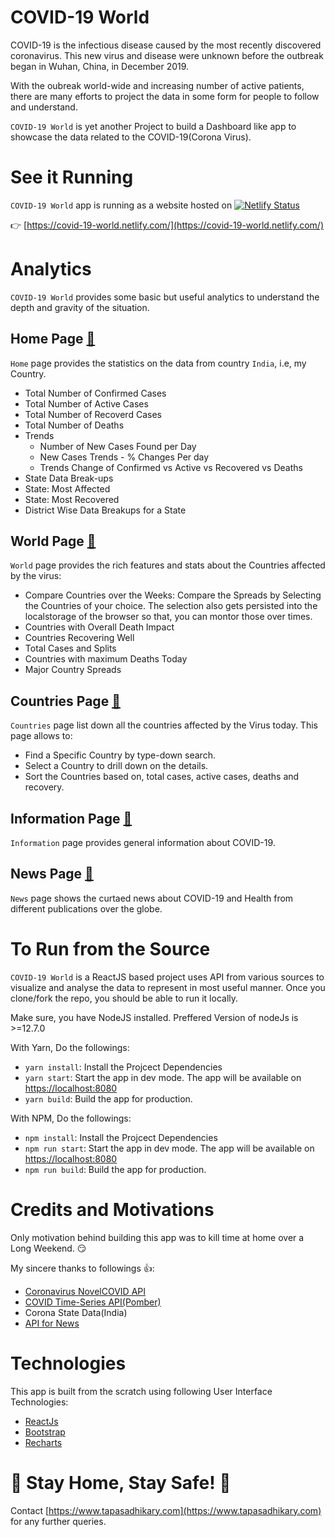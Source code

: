 # COVID-19 World

COVID-19 is the infectious disease caused by the most recently discovered coronavirus. This new virus and disease were unknown before the outbreak began in Wuhan, China, in December 2019.

With the oubreak world-wide and increasing number of active patients, there are many efforts to project the data in some form for people to follow and understand.

`COVID-19 World` is yet another Project to build a Dashboard like app to showcase the data related to the COVID-19(Corona Virus).

# See it Running

`COVID-19 World` app is running as a website hosted on [![Netlify Status](https://api.netlify.com/api/v1/badges/3ce79a2b-dd74-4c1b-856b-ef5f52ed3d48/deploy-status)](https://app.netlify.com/sites/covid-19-world/deploys)

👉 [https://covid-19-world.netlify.com/](https://covid-19-world.netlify.com/)


# Analytics

`COVID-19 World` provides some basic but useful analytics to understand the depth and gravity of the situation.

## Home Page [🔗](https://covid-19-world.netlify.com/home)

`Home` page provides the statistics on the data from country `India`, i.e, my Country.

- Total Number of Confirmed Cases
- Total Number of Active Cases
- Total Number of Recoverd Cases
- Total Number of Deaths
- Trends 
    - Number of New Cases Found per Day
    - New Cases Trends - % Changes Per day
    - Trends Change of Confirmed vs Active vs Recovered vs Deaths
- State Data Break-ups
- State: Most Affected
- State: Most Recovered
- District Wise Data Breakups for a State

## World Page [🔗](https://covid-19-world.netlify.com/world)

`World` page provides the rich features and stats about the Countries affected by the virus:

- Compare Countries over the Weeks: Compare the Spreads by Selecting the Countries of your choice. The selection also gets persisted into the localstorage of the browser so that, you can montor those over times.
- Countries with Overall Death Impact
- Countries Recovering Well
- Total Cases and Splits
- Countries with maximum Deaths Today
- Major Country Spreads

## Countries Page [🔗](https://covid-19-world.netlify.com/countries)

`Countries` page list down all the countries affected by the Virus today. This page allows to:

- Find a Specific Country by type-down search.
- Select a Country to drill down on the details.
- Sort the Countries based on, total cases, active cases, deaths and recovery.

## Information Page [🔗](https://covid-19-world.netlify.com/information)

`Information` page provides general information about COVID-19.

## News Page [🔗](https://covid-19-world.netlify.com/news)

`News` page shows the curtaed news about COVID-19 and Health from different publications over the globe.


# To Run from the Source

`COVID-19 World` is a ReactJS based project uses API from various sources to visualize and analyse the data to represent in most useful manner. Once you clone/fork the repo, you should be able to run it locally.

Make sure, you have NodeJS installed. Preffered Version of nodeJs is >=12.7.0

With Yarn, Do the followings:

- `yarn install`: Install the Projcect Dependencies
- `yarn start`: Start the app in dev mode. The app will be available on [https://localhost:8080](https://localhost:4000)
- `yarn build`: Build the app for production.

With NPM, Do the followings:

- `npm install`: Install the Projcect Dependencies
- `npm run start`: Start the app in dev mode. The app will be available on [https://localhost:8080](https://localhost:4000)
- `npm run build`: Build the app for production.

# Credits and Motivations

Only motivation behind building this app was to kill time at home over a Long Weekend. 😏

My sincere thanks to followings 👍:

- [Coronavirus NovelCOVID API](https://github.com/NovelCOVID/API)
- [COVID Time-Series API(Pomber)](https://pomber.github.io/covid19/timeseries.json)
- Corona State Data(India)
- [API for News](https://newsapi.org/)

# Technologies

This app is built from the scratch using following User Interface Technologies:

- [ReactJs](https://reactjs.org/)
- [Bootstrap](https://react-bootstrap.netlify.com/)
- [Recharts](http://recharts.org/en-US/)

# 🙏 Stay Home, Stay Safe! 🙏
 
Contact [https://www.tapasadhikary.com](https://www.tapasadhikary.com) for any further queries.
